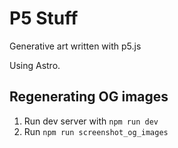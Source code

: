 # P5 Stuff

Generative art written with p5.js

Using Astro.

## Regenerating OG images

1. Run dev server with `npm run dev`
2. Run `npm run screenshot_og_images`

